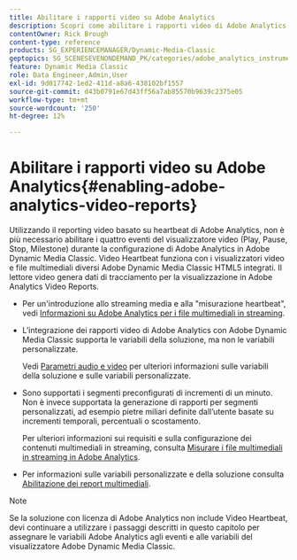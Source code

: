 ```yaml
---
title: Abilitare i rapporti video su Adobe Analytics
description: Scopri come abilitare i rapporti video di Adobe Analytics in Adobe Dynamic Media Classic.
contentOwner: Rick Brough
content-type: reference
products: SG_EXPERIENCEMANAGER/Dynamic-Media-Classic
geptopics: SG_SCENESEVENONDEMAND_PK/categories/adobe_analytics_instrumentation_kit
feature: Dynamic Media Classic
role: Data Engineer,Admin,User
exl-id: 9d017742-1ed2-411d-a8a6-438102bf1557
source-git-commit: d43b0791e67d43ff56a7ab85570b9639c2375e05
workflow-type: tm+mt
source-wordcount: '250'
ht-degree: 12%

---
```


# Abilitare i rapporti video su Adobe Analytics{#enabling-adobe-analytics-video-reports}

Utilizzando il reporting video basato su heartbeat di Adobe Analytics, non è più necessario abilitare i quattro eventi del visualizzatore video (Play, Pause, Stop, Milestone) durante la configurazione di Adobe Analytics in Adobe Dynamic Media Classic. Video Heartbeat funziona con i visualizzatori video e file multimediali diversi Adobe Dynamic Media Classic HTML5 integrati. Il lettore video genera dati di tracciamento per la visualizzazione in Adobe Analytics Video Reports.

* Per un&#39;introduzione allo streaming media e alla &quot;misurazione heartbeat&quot;, vedi [Informazioni su Adobe Analytics per i file multimediali in streaming](https://experienceleague.adobe.com/docs/media-analytics/using/media-overview.html#about-adobe-analytics-for-streaming-media).

* L’integrazione dei rapporti video di Adobe Analytics con Adobe Dynamic Media Classic supporta le variabili della soluzione, ma non le variabili personalizzate.

   Vedi [Parametri audio e video](https://experienceleague.adobe.com/docs/media-analytics/using/metrics-and-metadata/audio-video-parameters.html#metrics-and-metadata) per ulteriori informazioni sulle variabili della soluzione e sulle variabili personalizzate.

* Sono supportati i segmenti preconfigurati di incrementi di un minuto. Non è invece supportata la generazione di rapporti per segmenti personalizzati, ad esempio pietre miliari definite dall’utente basate su incrementi temporali, percentuali o scostamento.

   Per ulteriori informazioni sui requisiti e sulla configurazione dei contenuti multimediali in streaming, consulta [Misurare i file multimediali in streaming in Adobe Analytics](https://experienceleague.adobe.com/docs/media-analytics/using/media-overview.html).

* Per informazioni sulle variabili personalizzate e della soluzione consulta [Abilitazione dei report multimediali](https://experienceleague.adobe.com/docs/media-analytics/using/media-reports/media-reports-enable.html?lang=en#media-reports).

>[!NOTE]
>
>Se la soluzione con licenza di Adobe Analytics non include Video Heartbeat, devi continuare a utilizzare i passaggi descritti in questo capitolo per assegnare le variabili Adobe Analytics agli eventi e alle variabili del visualizzatore Adobe Dynamic Media Classic.

